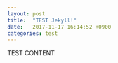 ```yaml
---
layout: post
title:  "TEST Jekyll!"
date:   2017-11-17 16:14:52 +0900
categories: test
---
```

TEST CONTENT
